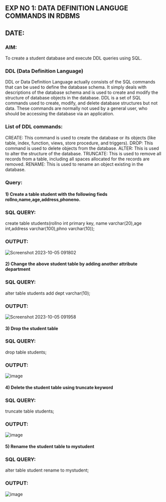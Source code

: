 
## EXP NO 1: DATA DEFINITION LANGUGE COMMANDS IN RDBMS
## DATE:
### AIM:
To create a student database and execute DDL queries using SQL.

### DDL (Data Definition Language)
DDL or Data Definition Language actually consists of the SQL commands that can be used to define the database schema. It simply deals with descriptions of the database schema and is used to create and modify the structure of database objects in the database. DDL is a set of SQL commands used to create, modify, and delete database structures but not data. These commands are normally not used by a general user, who should be accessing the database via an application.
### List of DDL commands:
CREATE: This command is used to create the database or its objects (like table, index, function, views, store procedure, and triggers). DROP: This command is used to delete objects from the database. ALTER: This is used to alter the structure of the database. TRUNCATE: This is used to remove all records from a table, including all spaces allocated for the records are removed. RENAME: This is used to rename an object existing in the database.
### Query:
#### 1) Create a table student with the following fieds rollno,name,age,address,phoneno.
### SQL QUERY:
create table students(rollno int primary key, name varchar(20),age int,address varchar(100),phno varchar(10));

### OUTPUT:
![Screenshot 2023-10-05 091802](https://github.com/harini1006/F2_DBMS/assets/113497405/615772e3-019d-466f-bddc-9a35616b3340)


#### 2) Change the above student table by adding another attribute department
### SQL QUERY:
alter table students add dept varchar(10);

### OUTPUT:

![Screenshot 2023-10-05 091958](https://github.com/harini1006/F2_DBMS/assets/113497405/63a9efb5-142b-4847-b352-41ef00542cea)



#### 3) Drop the student table
### SQL QUERY:
drop table students;

### OUTPUT:
![image](https://github.com/harini1006/F2_DBMS/assets/113497405/eafa9619-7b03-48e1-b2fe-f2d87c0cc6c2)


#### 4) Delete the student table using truncate keyword
### SQL QUERY:
truncate table students;

### OUTPUT:
![image](https://github.com/harini1006/F2_DBMS/assets/113497405/5f986da4-b8fe-4099-805c-8d23c3298217)


#### 5) Rename the student table to mystudent
### SQL QUERY:
alter table student rename to mystudent;

### OUTPUT:
![image](https://github.com/harini1006/F2_DBMS/assets/113497405/44c4d2a2-ed1e-49ef-98aa-7bddc4a1b0a8)

